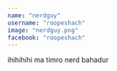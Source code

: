 ```yaml
---
name: "nerdguy"
username: "roopeshach"
image: "nerdguy.png"
facebook: "roopeshach"
---
```


ihihihihi ma timro nerd bahadur
